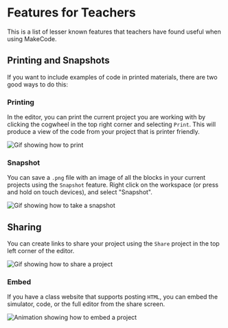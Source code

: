# Features for Teachers

This is a list of lesser known features that teachers have found useful when using MakeCode.

## Printing and Snapshots

If you want to include examples of code in printed materials, there are two good ways to do this:

### Printing

In the editor, you can print the current project you are working with by clicking the cogwheel in the top right corner and selecting `Print`.
This will produce a view of the code from your project that is printer friendly.

![Gif showing how to print](/static/teachers/how-to-print.gif)

### Snapshot

You can save a ``.png`` file with an image of all the blocks in your current projects using the ``Snapshot`` feature.
Right click on the workspace (or press and hold on touch devices), and select "Snapshot".

![Gif showing how to take a snapshot](/static/teachers/how-to-snapshot.gif)

## Sharing

You can create links to share your project using the ``Share`` project in the top left corner of the editor.

![Gif showing how to share a project](/static/teachers/how-to-share.gif)

### Embed

If you have a class website that supports posting ``HTML``, you can embed the simulator, code, or the full editor from the share screen.

![Animation showing how to embed a project](/static/teachers/how-to-embed.gif)